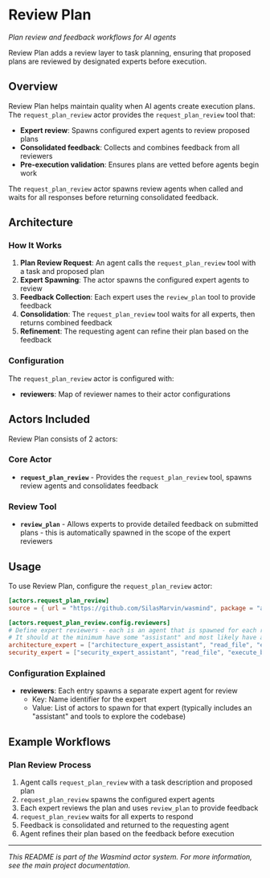 # Review Plan

*Plan review and feedback workflows for AI agents*

Review Plan adds a review layer to task planning, ensuring that proposed plans are reviewed by designated experts before execution.

## Overview

Review Plan helps maintain quality when AI agents create execution plans. The `request_plan_review` actor provides the `request_plan_review` tool that:

- **Expert review**: Spawns configured expert agents to review proposed plans
- **Consolidated feedback**: Collects and combines feedback from all reviewers
- **Pre-execution validation**: Ensures plans are vetted before agents begin work

The `request_plan_review` actor spawns review agents when called and waits for all responses before returning consolidated feedback.

## Architecture

### How It Works

1. **Plan Review Request**: An agent calls the `request_plan_review` tool with a task and proposed plan
2. **Expert Spawning**: The actor spawns the configured expert agents to review
3. **Feedback Collection**: Each expert uses the `review_plan` tool to provide feedback
4. **Consolidation**: The `request_plan_review` tool waits for all experts, then returns combined feedback
5. **Refinement**: The requesting agent can refine their plan based on the feedback

### Configuration

The `request_plan_review` actor is configured with:

- **reviewers**: Map of reviewer names to their actor configurations

## Actors Included

Review Plan consists of 2 actors:

### Core Actor
- **`request_plan_review`** - Provides the `request_plan_review` tool, spawns review agents and consolidates feedback

### Review Tool
- **`review_plan`** - Allows experts to provide detailed feedback on submitted plans - this is automatically spawned in the scope of the expert reviewers

## Usage

To use Review Plan, configure the `request_plan_review` actor:

```toml
[actors.request_plan_review]
source = { url = "https://github.com/SilasMarvin/wasmind", package = "actors/review_plan/crates/request_plan_review" }

[actors.request_plan_review.config.reviewers]
# Define expert reviewers - each is an agent that is spawned for each request_plan_review tool call with the provided list of actors
# It should at the minimum have some "assistant" and most likely have a way to explore the codebase
architecture_expert = ["architecture_expert_assistant", "read_file", "execute_bash", ...]
security_expert = ["security_expert_assistant", "read_file", "execute_bash", ...]
```

### Configuration Explained

- **reviewers**: Each entry spawns a separate expert agent for review
  - Key: Name identifier for the expert
  - Value: List of actors to spawn for that expert (typically includes an "assistant" and tools to explore the codebase)

## Example Workflows

### Plan Review Process
1. Agent calls `request_plan_review` with a task description and proposed plan
2. `request_plan_review` spawns the configured expert agents
3. Each expert reviews the plan and uses `review_plan` to provide feedback
4. `request_plan_review` waits for all experts to respond
5. Feedback is consolidated and returned to the requesting agent
6. Agent refines their plan based on the feedback before execution

---

*This README is part of the Wasmind actor system. For more information, see the main project documentation.*
